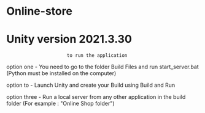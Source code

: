 # Online-store
# Unity version 2021.3.30

                          to run the application

 option one - You need to go to the folder Build Files and run start_server.bat (Python must be installed on the computer)

 option to -  Launch Unity and create your Build using Build and Run

 option three -  Run a local server from any other application in the build folder (For example : "Online Shop folder")